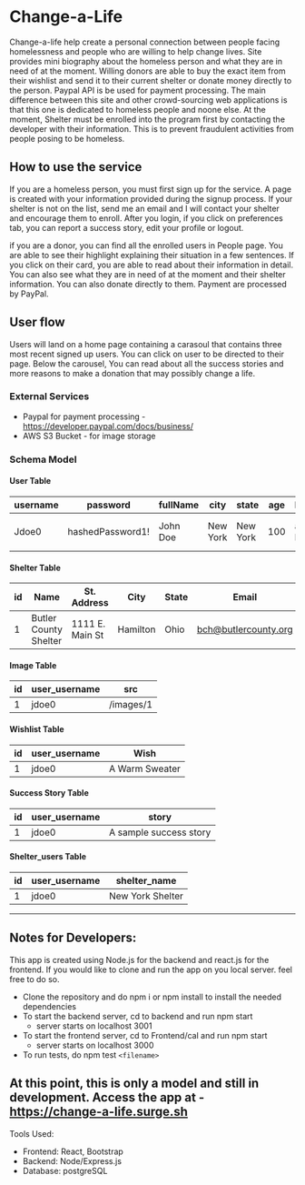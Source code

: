 # Change-a-Life
Change-a-life help create a personal connection between people facing homelessness and people who are willing to help change lives. Site provides mini biography about the homeless person and what they are in need of at the moment. Willing donors are able to buy the exact item from their wishlist and send it to their current shelter or donate money directly to the person. Paypal API is be used for payment processing. The main difference between this site and other crowd-sourcing web applications is that this one is dedicated to homeless people and noone else. At the moment, Shelter must be enrolled into the program first by contacting the developer with their information. This is to prevent fraudulent activities from people posing to be homeless. 

## How to use the service
If you are a homeless person, you must first sign up for the service. A page is created with your information provided during the signup process. If your shelter is not on the list, send me an email and I will contact your shelter and encourage them to enroll. After you login, if you click on preferences tab, you can report a success story, edit your profile or logout. 

if you are a donor, you can find all the enrolled users in People page. You are able to see their highlight explaining their situation in a few sentences. If you click on their card, you are able to read
about their information in detail. You can also see what they are in need of at the moment and their shelter information. You can also donate directly to them. Payment are processed by PayPal. 

## User flow
Users will land on a home page containing a carasoul that contains three most recent signed up users. You can click on user to be directed to their page. Below the carousel, You can read about all the success stories and more reasons to make a donation that may possibly change a life. 

### External Services
* Paypal for payment processing - https://developer.paypal.com/docs/business/
* AWS S3 Bucket - for image storage

### Schema Model

#### User Table

|username|password|fullName|city|state|age|highlight|bio|phone|email|shelter|is_admin|is_creator
|--|--|--|--|--|--|--|--|--|--|--|--|--|
|Jdoe0| hashedPassword1!|John Doe|New York|New York|100|a sample highlight|a sample bio|3150001111|sample@gmail.com|New York Shelter|false|false

#### Shelter Table

|id|Name|St. Address|City|State|Email|Phone Number
|--|------|-----|-----------|----------|----------|----
|1|Butler County Shelter|1111 E. Main St|Hamilton|Ohio|bch@butlercounty.org|513-111-1212

#### Image Table

|id|user_username|src
|--|------|-----
|1|jdoe0|/images/1

#### Wishlist Table

|id|user_username|Wish
|--|------|-----
|1|jdoe0|A Warm Sweater

#### Success Story Table

|id|user_username|story
|--|------|-----
|1|jdoe0|A sample success story

#### Shelter_users Table

|id|user_username|shelter_name
|--|------|-----
|1|jdoe0|New York Shelter
___

## Notes for Developers: 
This app is created using Node.js for the backend and react.js for the frontend. If you would like to clone and run the app on you local server. feel free to do so. 

* Clone the repository and do npm i or npm install to install the needed dependencies
* To start the backend server, cd to backend and run npm start
    * server starts on localhost 3001
* To start the frontend server, cd to Frontend/cal and run npm start
    * server starts on localhost 3000
* To run tests, do npm test `<filename>`

## At this point, this is only a model and still in development. Access the app at - https://change-a-life.surge.sh

Tools Used:
* Frontend: React, Bootstrap
* Backend: Node/Express.js
* Database: postgreSQL
